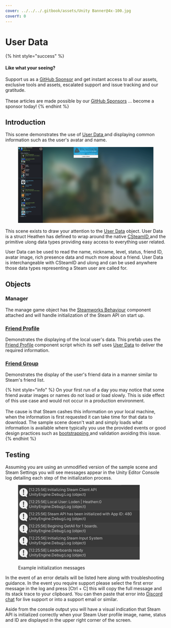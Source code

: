 ```yaml
---
cover: ../../../.gitbook/assets/Unity Banner@4x-100.jpg
coverY: 0
---
```


# User Data

{% hint style="success" %}
#### Like what your seeing?

Support us as a [GitHub Sponsor](../../../become-a-sponsor/) and get instant access to all our assets, exclusive tools and assets, escalated support and issue tracking and our gratitude.\
\
These articles are made possible by our [GitHub Sponsors](../../../become-a-sponsor/) ... become a sponsor today!
{% endhint %}

## Introduction

This scene demonstrates the use of [User Data ](../data-layer/user-data.md)and displaying common information such as the user's avatar and name.

<figure><img src="../../../.gitbook/assets/image (98).png" alt=""><figcaption></figcaption></figure>

This scene exists to draw your attention to the [User Data](../data-layer/user-data.md) object. User Data is a struct Heathen has defined to wrap around the native [CSteamID ](../../../company/steam/steamworks/csteamid.md)and the primitive ulong data types providing easy access to everything user related.

User Data can be used to read the name, nickname, level, status, friend ID, avatar image, rich presence data and much more about a friend. User Data is interchangeable with CSteamID and ulong and can be used anywhere those data types representing a Steam user are called for.

## Objects

### Manager

The manage game object has the [Steamworks Behaviour](../components/steamworks-behaviour.md) component attached and will handle initialization of the Steam API on start up.

### [Friend Profile](../prefabs/friend-profile.md)

Demonstrates the displaying of the local user's data. This prefab uses the[ Friend Profile](../ui-components/friend-profile/) component script which its self uses [User Data](../data-layer/user-data.md) to deliver the required information.

### [Friend Group](../prefabs/friend-groups.md)

Demonstrates the display of the user's friend data in a manner similar to Steam's friend list.

{% hint style="info" %}
On your first run of a day you may notice that some friend avatar images or names do not load or load slowly. This is side effect of this use case and would not occur in a production environment.\
\
The cause is that Steam cashes this information on your local machine, when the information is first requested it can take time for that data to download. The sample scene doesn't wait and simply loads what information is available where typically you use the provided events or good design practices such as [bootstrapping ](../../../company/design/bootstrap-scene.md)and validation avoiding this issue.
{% endhint %}

## Testing

Assuming you are using an unmodified version of the sample scene and Steam Settings you will see messages appear in the Unity Editor Console log detailing each step of the initialization process.

<figure><img src="../../../.gitbook/assets/image (15) (1).png" alt=""><figcaption><p>Example initialization messages</p></figcaption></figure>

In the event of an error details will be listed here along with troubleshooting guidance. In the event you require support please select the first error message in the log and press \[Ctrl + C] this will copy the full message and its stack trace to your clipboard. You can then paste that error into [Discord chat](https://discord.gg/eVVgM36) for live support or into a support email or similar.

Aside from the console output you will have a visual indication that Steam API is initialized correctly when your Steam User profile image, name, status and ID are displayed in the upper right corner of the screen.
